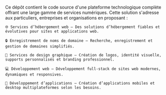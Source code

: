 Ce dépôt contient le code source d'une plateforme technologique complète offrant une large gamme de services numériques. Cette solution s'adresse aux particuliers, entreprises et organisations en proposant :

    🌐 Services d’hébergement web – Des solutions d’hébergement fiables et évolutives pour sites et applications web.

    🔒 Enregistrement de noms de domaine – Recherche, enregistrement et gestion de domaines simplifiés.

    🎨 Services de design graphique – Création de logos, identité visuelle, supports personnalisés et branding professionnel.

    💻 Développement web – Développement full-stack de sites web modernes, dynamiques et responsives.

    📱 Développement d’applications – Création d’applications mobiles et desktop multiplateformes selon les besoins.
